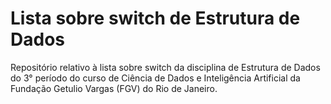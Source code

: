 # Lista sobre switch de Estrutura de Dados

Repositório relativo à lista sobre switch da disciplina de Estrutura de Dados do 3° período do curso de Ciência de Dados e Inteligência Artificial da Fundação Getulio Vargas (FGV) do Rio de Janeiro.
